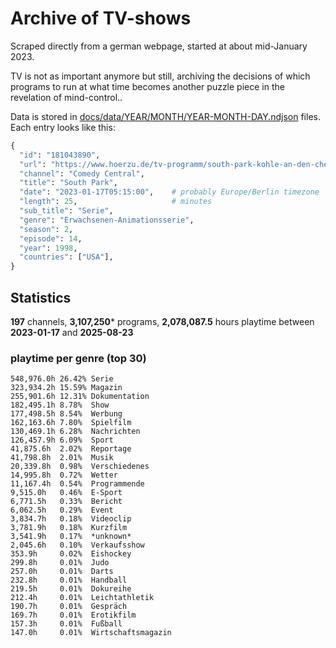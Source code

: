 # Archive of TV-shows

Scraped directly from a german webpage, started at about mid-January 2023.

TV is not as important anymore but still, archiving the decisions of which programs to run at what time
becomes another puzzle piece in the revelation of mind-control.. 

Data is stored in [docs/data/YEAR/MONTH/YEAR-MONTH-DAY.ndjson](docs/data/) files. 
Each entry looks like this:

```python
{
  "id": "181043890", 
  "url": "https://www.hoerzu.de/tv-programm/south-park-kohle-an-den-chefkoch/bid_181043890/", 
  "channel": "Comedy Central", 
  "title": "South Park", 
  "date": "2023-01-17T05:15:00",    # probably Europe/Berlin timezone 
  "length": 25,                     # minutes 
  "sub_title": "Serie", 
  "genre": "Erwachsenen-Animationsserie", 
  "season": 2, 
  "episode": 14, 
  "year": 1998, 
  "countries": ["USA"],
}
```

## Statistics

**197** channels, **3,107,250*** programs, **2,078,087.5** hours playtime between **2023-01-17** and **2025-08-23**


### playtime per genre (top 30)

    548,976.0h 26.42% Serie
    323,934.2h 15.59% Magazin
    255,901.6h 12.31% Dokumentation
    182,495.1h 8.78%  Show
    177,498.5h 8.54%  Werbung
    162,163.6h 7.80%  Spielfilm
    130,469.1h 6.28%  Nachrichten
    126,457.9h 6.09%  Sport
    41,875.6h  2.02%  Reportage
    41,798.8h  2.01%  Musik
    20,339.8h  0.98%  Verschiedenes
    14,995.8h  0.72%  Wetter
    11,167.4h  0.54%  Programmende
    9,515.0h   0.46%  E-Sport
    6,771.5h   0.33%  Bericht
    6,062.5h   0.29%  Event
    3,834.7h   0.18%  Videoclip
    3,781.9h   0.18%  Kurzfilm
    3,541.9h   0.17%  *unknown*
    2,045.6h   0.10%  Verkaufsshow
    353.9h     0.02%  Eishockey
    299.8h     0.01%  Judo
    257.0h     0.01%  Darts
    232.8h     0.01%  Handball
    219.5h     0.01%  Dokureihe
    212.4h     0.01%  Leichtathletik
    190.7h     0.01%  Gespräch
    169.7h     0.01%  Erotikfilm
    157.3h     0.01%  Fußball
    147.0h     0.01%  Wirtschaftsmagazin
